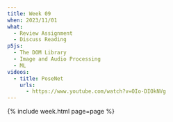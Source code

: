 ```yaml
---
title: Week 09
when: 2023/11/01
what:
  - Review Assignment
  - Discuss Reading
p5js:
  - The DOM Library
  - Image and Audio Processing
  - ML
videos:
  - title: PoseNet
    urls:
      - https://www.youtube.com/watch?v=OIo-DIOkNVg
---
```

{% include week.html page=page %}

